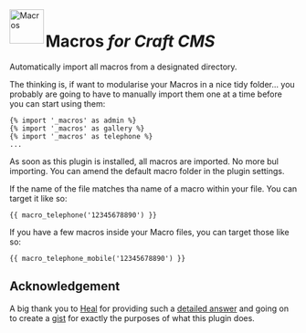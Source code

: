 <img src="http://i.imgur.com/fDGhICr.png" alt="Macros" align="left" height="60" />

# Macros *for Craft CMS*

Automatically import all macros from a designated directory.

The thinking is, if want to modularise your Macros in a nice tidy folder... you probably are going to have to manually import them one at a time before you can start using them:

```
{% import '_macros' as admin %}
{% import '_macros' as gallery %}
{% import '_macros' as telephone %}
...
```

As soon as this plugin is installed, all macros are imported. No more bul importing. You can amend the default macro folder in the plugin settings.

If the name of the file matches tha name of a macro within your file. You can target it like so:

```
{{ macro_telephone('12345678890') }}
```

If you have a few macros inside your Macro files, you can target those like so:

```
{{ macro_telephone_mobile('12345678890') }}
```

## Acknowledgement

A big thank you to [Heal](http://stackoverflow.com/users/4323472/heah) for providing such a [detailed answer](http://stackoverflow.com/questions/35136997/how-to-import-multiple-macros) and going on to create a [gist](https://gist.github.com/HeahDude/f9aeb128fcac309dddc8) for exactly the purposes of what this plugin does.
